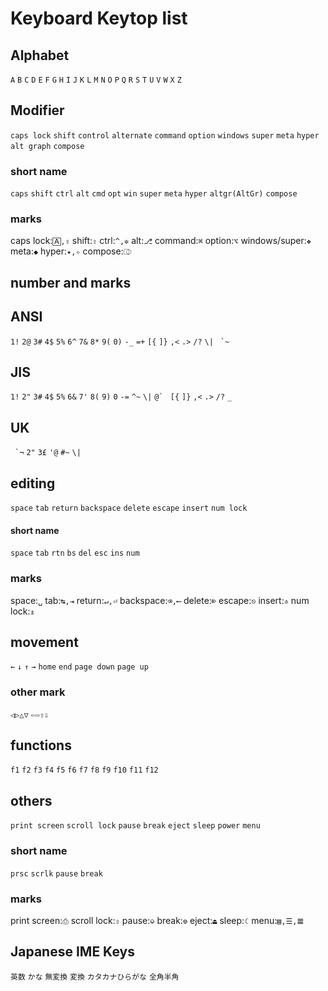 # Keyboard Keytop list

## Alphabet

`A` `B` `C` `D` `E` `F` `G` `H` `I` `J` `K` `L` `M` `N` `O` `P` `Q` `R` `S` `T` `U` `V` `W` `X` `Z`

## Modifier

`caps lock` `shift` `control` `alternate` `command` `option` `windows` `super` `meta` `hyper` `alt graph` `compose`

### short name

`caps` `shift` `ctrl` `alt` `cmd` `opt` `win` `super` `meta` `hyper` `altgr(AltGr)` `compose`

### marks

caps lock:`🄰,⇪` shift:`⇧` ctrl:`^,✲` alt:`⎇` command:`⌘` option:`⌥` windows/super:`❖` meta:`◆` hyper:`✦,✧` compose:`⎄`

## number and marks

## ANSI

`1!` `2@` `3#` `4$` `5%` `6^` `7&` `8*` `9(` `0)` `-_` `=+` `[{` `]}` `,<` `.>` `/?` `\|` ``` `~```

## JIS

`1!` `2"` `3#` `4$` `5%` `6&` `7'` `8(` `9)` `0` `-=` `^~` `\|` ```@` ``` `[{` `]}` `,<` `.>` `/?` `_`

## UK

``` `¬``` `2"` `3£` `'@` `#~` `\|`

## editing

`space` `tab` `return` `backspace` `delete` `escape` `insert` `num lock`

#### short name

`space` `tab` `rtn` `bs` `del` `esc` `ins` `num`

### marks

space:`␣` tab:`↹,⇥` return:`↵,⏎` backspace:`⌫,⟵` delete:`⌦` escape:`⎋` insert:`⎀` num lock:`⇭`

## movement

`←` `↓` `↑` `→` `home` `end` `page down` `page up`

### other mark

`◁▷△▽` `⇦⇨⇧⇩`

## functions

`f1` `f2` `f3` `f4` `f5` `f6` `f7` `f8` `f9` `f10` `f11` `f12`

## others

`print screen` `scroll lock` `pause` `break` `eject` `sleep` `power` `menu`

### short name

`prsc` `scrlk` `pause` `break`

### marks

print screen:`⎙` scroll lock:`⇳` pause:`⎉` break:`⎊` eject:`⏏` sleep:`☾` menu:`▤,☰,𝌆`

## Japanese IME Keys

`英数` `かな` `無変換` `変換` `カタカナひらがな` `全角半角`
